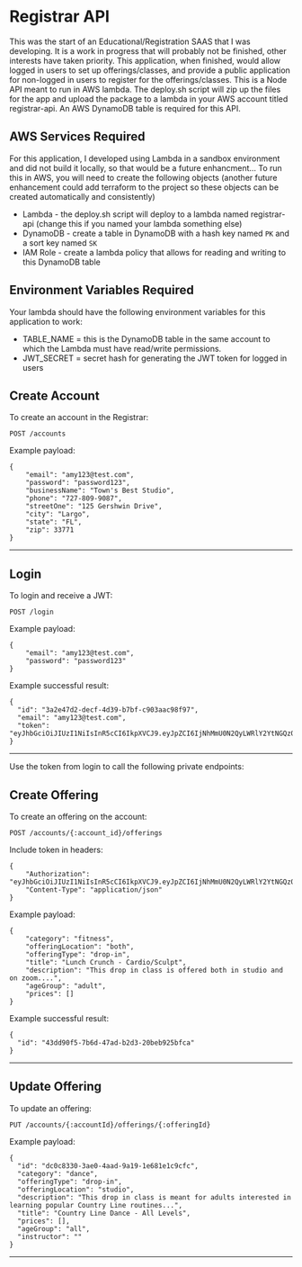 # Registrar API

This was the start of an Educational/Registration SAAS that I was developing. It is a work in progress that will probably not be finished, other interests have taken priority. This application, when finished, would allow logged in users to set up offerings/classes, and provide a public application for non-logged in users to register for the offerings/classes. This is a Node API meant to run in AWS lambda. The deploy.sh script will zip up the files for the app and upload the package to a lambda in your AWS account titled registrar-api. An AWS DynamoDB table is required for this API.

## AWS Services Required
For this application, I developed using Lambda in a sandbox environment and did not build it locally, so that would be a future enhancment... To run this in AWS, you will need to create the following objects (another future enhancement could add terraform to the project so these objects can be created automatically and consistently)
  * Lambda - the deploy.sh script will deploy to a lambda named registrar-api (change this if you named your lambda something else)
  * DynamoDB - create a table in DynamoDB with a hash key named `PK` and a sort key named `SK`
  * IAM Role - create a lambda policy that allows for reading and writing to this DynamoDB table

## Environment Variables Required
Your lambda should have the following environment variables for this application to work:
  * TABLE_NAME = this is the DynamoDB table in the same account to which the Lambda must have read/write permissions.
  * JWT_SECRET = secret hash for generating the JWT token for logged in users

## Create Account

To create an account in the Registrar:

```
POST /accounts
```
Example payload:
```
{
    "email": "amy123@test.com",
    "password": "password123",
    "businessName": "Town's Best Studio",
    "phone": "727-809-9087",
    "streetOne": "125 Gershwin Drive",
    "city": "Largo",
    "state": "FL",
    "zip": 33771
}
```
---
## Login
To login and receive a JWT:

```
POST /login
```
Example payload:
```
{
    "email": "amy123@test.com",
    "password": "password123"
}
```
Example successful result:
```
{
  "id": "3a2e47d2-decf-4d39-b7bf-c903aac98f97",
  "email": "amy123@test.com",
  "token": "eyJhbGciOiJIUzI1NiIsInR5cCI6IkpXVCJ9.eyJpZCI6IjNhMmU0N2QyLWRlY2YtNGQzOS1iN2Jm..."
}
```
---
Use the token from login to call the following private endpoints:
## Create Offering
To create an offering on the account:
```
POST /accounts/{:account_id}/offerings
```
Include token in headers:
```
{
    "Authorization": "eyJhbGciOiJIUzI1NiIsInR5cCI6IkpXVCJ9.eyJpZCI6IjNhMmU0N2QyLWRlY2YtNGQzOS1iN2Jm...",
    "Content-Type": "application/json"
}
```
Example payload:
```
{
    "category": "fitness",
    "offeringLocation": "both",
    "offeringType": "drop-in",
    "title": "Lunch Crunch - Cardio/Sculpt",
    "description": "This drop in class is offered both in studio and on zoom....",
    "ageGroup": "adult",
    "prices": []
}
```
Example successful result:
```
{
  "id": "43dd90f5-7b6d-47ad-b2d3-20beb925bfca"
}
```
---
## Update Offering
To update an offering:
```
PUT /accounts/{:accountId}/offerings/{:offeringId}
```
Example payload:
```
{
  "id": "dc0c8330-3ae0-4aad-9a19-1e681e1c9cfc",
  "category": "dance",
  "offeringType": "drop-in",
  "offeringLocation": "studio",
  "description": "This drop in class is meant for adults interested in learning popular Country Line routines...",
  "title": "Country Line Dance - All Levels",
  "prices": [],
  "ageGroup": "all",
  "instructor": ""
}
```
---
